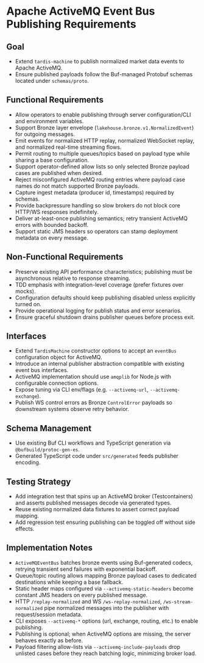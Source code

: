 # Apache ActiveMQ Event Bus Publishing Requirements

## Goal

- Extend `tardis-machine` to publish normalized market data events to Apache ActiveMQ.
- Ensure published payloads follow the Buf-managed Protobuf schemas located under `schemas/proto`.

## Functional Requirements

- Allow operators to enable publishing through server configuration/CLI and environment variables.
- Support Bronze layer envelope (`lakehouse.bronze.v1.NormalizedEvent`) for outgoing messages.
- Emit events for normalized HTTP replay, normalized WebSocket replay, and normalized real-time streaming flows.
- Permit routing to multiple queues/topics based on payload type while sharing a base configuration.
- Support operator-defined allow lists so only selected Bronze payload cases are published when desired.
- Reject misconfigured ActiveMQ routing entries where payload case names do not match supported Bronze payloads.
- Capture ingest metadata (producer id, timestamps) required by schemas.
- Provide backpressure handling so slow brokers do not block core HTTP/WS responses indefinitely.
- Deliver at-least-once publishing semantics; retry transient ActiveMQ errors with bounded backoff.
- Support static JMS headers so operators can stamp deployment metadata on every message.

## Non-Functional Requirements

- Preserve existing API performance characteristics; publishing must be asynchronous relative to response streaming.
- TDD emphasis with integration-level coverage (prefer fixtures over mocks).
- Configuration defaults should keep publishing disabled unless explicitly turned on.
- Provide operational logging for publish status and error scenarios.
- Ensure graceful shutdown drains publisher queues before process exit.

## Interfaces

- Extend `TardisMachine` constructor options to accept an `eventBus` configuration object for ActiveMQ.
- Introduce an internal publisher abstraction compatible with existing event bus interfaces.
- ActiveMQ implementation should use `amqplib` for Node.js with configurable connection options.
- Expose tuning via CLI env/flags (e.g. `--activemq-url`, `--activemq-exchange`).
- Publish WS control errors as Bronze `ControlError` payloads so downstream systems observe retry behavior.

## Schema Management

- Use existing Buf CLI workflows and TypeScript generation via `@bufbuild/protoc-gen-es`.
- Generated TypeScript code under `src/generated` feeds publisher encoding.

## Testing Strategy

- Add integration test that spins up an ActiveMQ broker (Testcontainers) and asserts published messages decode via generated types.
- Reuse existing normalized data fixtures to assert correct payload mapping.
- Add regression test ensuring publishing can be toggled off without side effects.

## Implementation Notes

- `ActiveMQEventBus` batches bronze events using Buf-generated codecs, retrying transient send failures with exponential backoff.
- Queue/topic routing allows mapping Bronze payload cases to dedicated destinations while keeping a base fallback.
- Static header maps configured via `--activemq-static-headers` become constant JMS headers on every published message.
- HTTP `/replay-normalized` and WS `/ws-replay-normalized`, `/ws-stream-normalized` pipe normalized messages into the publisher with request/session metadata.
- CLI exposes `--activemq-*` options (url, exchange, routing, etc.) to enable publishing.
- Publishing is optional; when ActiveMQ options are missing, the server behaves exactly as before.
- Payload filtering allow-lists via `--activemq-include-payloads` drop unlisted cases before they reach batching logic, minimizing broker load.
